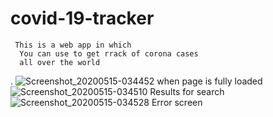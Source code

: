 # covid-19-tracker

     This is a web app in which 
      You can use to get rrack of corona cases 
      all over the world 
.
![Screenshot_20200515-034452](https://user-images.githubusercontent.com/54102389/82007649-a789aa80-9662-11ea-95ca-60b2640dc764.png)
  when page is fully loaded 
![Screenshot_20200515-034510](https://user-images.githubusercontent.com/54102389/82007695-c5efa600-9662-11ea-9063-8f0a4b820655.png)
  Results for search
![Screenshot_20200515-034528](https://user-images.githubusercontent.com/54102389/82007734-ddc72a00-9662-11ea-871b-6434fb9f9ebe.png)
  Error screen

